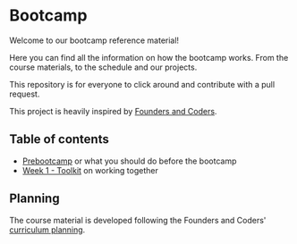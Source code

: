 # Bootcamp

Welcome to our bootcamp reference material!

Here you can find all the information on how the bootcamp works. From the course materials, to the schedule and our projects.

This repository is for everyone to click around and contribute with a pull request.

This project is heavily inspired by [Founders and Coders](https://foundersandcoders.com/).


## Table of contents

- [Prebootcamp](prebootcamp/README.md) or what you should do before the bootcamp
- [Week 1 - Toolkit](week-1/README.md) on working together

## Planning

The course material is developed following the Founders and Coders' [curriculum planning](https://github.com/foundersandcoders/master-reference/tree/master/curriculum-planning).
